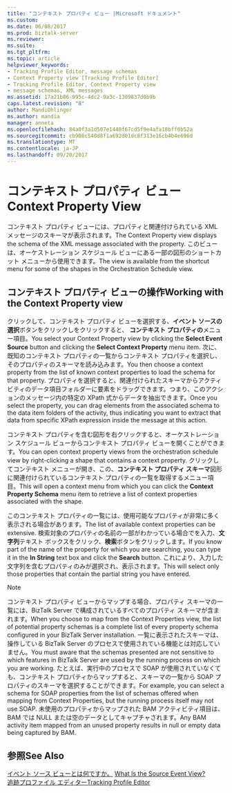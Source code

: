 ```yaml
---
title: "コンテキスト プロパティ ビュー |Microsoft ドキュメント"
ms.custom: 
ms.date: 06/08/2017
ms.prod: biztalk-server
ms.reviewer: 
ms.suite: 
ms.tgt_pltfrm: 
ms.topic: article
helpviewer_keywords:
- Tracking Profile Editor, message schemas
- Context Property view [Tracking Profile Editor]
- Tracking Profile Editor, Context Property view
- message schemas, XML messages
ms.assetid: 17a21b86-995c-4dc2-9a3c-1309837d0b9b
caps.latest.revision: "8"
author: MandiOhlinger
ms.author: mandia
manager: anneta
ms.openlocfilehash: 84a0f3a1d507e1440f67cd5f9e4afa18bff0b52a
ms.sourcegitcommit: cb908c540d8f1a692d01dc8f313e16cb4b4e696d
ms.translationtype: MT
ms.contentlocale: ja-JP
ms.lasthandoff: 09/20/2017
---
```

# <a name="context-property-view"></a><span data-ttu-id="84b70-102">コンテキスト プロパティ ビュー</span><span class="sxs-lookup"><span data-stu-id="84b70-102">Context Property View</span></span>
<span data-ttu-id="84b70-103">コンテキスト プロパティ ビューには、プロパティと関連付けられている XML メッセージのスキーマが表示されます。</span><span class="sxs-lookup"><span data-stu-id="84b70-103">The Context Property view displays the schema of the XML message associated with the property.</span></span> <span data-ttu-id="84b70-104">このビューは、オーケストレーション スケジュール ビューにある一部の図形のショートカット メニューから使用できます。</span><span class="sxs-lookup"><span data-stu-id="84b70-104">The view is available from the shortcut menu for some of the shapes in the Orchestration Schedule view.</span></span>  
  
## <a name="working-with-the-context-property-view"></a><span data-ttu-id="84b70-105">コンテキスト プロパティ ビューの操作</span><span class="sxs-lookup"><span data-stu-id="84b70-105">Working with the Context Property view</span></span>  
 <span data-ttu-id="84b70-106">クリックして、コンテキスト プロパティ ビューを選択する、**イベント ソースの選択**ボタンをクリックしをクリックすると、 **コンテキスト プロパティの**メニュー項目。</span><span class="sxs-lookup"><span data-stu-id="84b70-106">You select your Context Property view by clicking the **Select Event Source** button and clicking the **Select Context Property** menu item.</span></span> <span data-ttu-id="84b70-107">次に、既知のコンテキスト プロパティの一覧からコンテキスト プロパティを選択し、そのプロパティのスキーマを読み込みます。</span><span class="sxs-lookup"><span data-stu-id="84b70-107">You then choose a context property from the list of known context properties to load the schema for that property.</span></span> <span data-ttu-id="84b70-108">プロパティを選択すると、関連付けられたスキーマからアクティビティのデータ項目フォルダーに要素をドラッグできます。つまり、このアクションのメッセージ内の特定の XPath 式からデータを抽出できます。</span><span class="sxs-lookup"><span data-stu-id="84b70-108">Once you select the property, you can drag elements from the associated schema to the data item folders of the activity, thus indicating you want to extract that data from specific XPath expression inside the message at this action.</span></span>  
  
 <span data-ttu-id="84b70-109">コンテキスト プロパティを含む図形を右クリックすると、オーケストレーション スケジュール ビューからコンテキスト プロパティ ビューを開くことができます。</span><span class="sxs-lookup"><span data-stu-id="84b70-109">You can open context property views from the orchestration schedule view by right-clicking a shape that contains a context property.</span></span> <span data-ttu-id="84b70-110">クリックしてコンテキスト メニューが開き、この、**コンテキスト プロパティ スキーマ**図形に関連付けられているコンテキスト プロパティの一覧を取得するメニュー項目。</span><span class="sxs-lookup"><span data-stu-id="84b70-110">This will open a context menu from which you can click the **Context Property Schema** menu item to retrieve a list of context properties associated with the shape.</span></span>  
  
 <span data-ttu-id="84b70-111">このコンテキスト プロパティの一覧には、使用可能なプロパティが非常に多く表示される場合があります。</span><span class="sxs-lookup"><span data-stu-id="84b70-111">The list of available context properties can be extensive.</span></span> <span data-ttu-id="84b70-112">検索対象のプロパティの名前の一部がわかっている場合でを入力、**文字列**テキスト ボックスをクリック、**検索**ボタンをクリックします。</span><span class="sxs-lookup"><span data-stu-id="84b70-112">If you know part of the name of the property for which you are searching, you can type it in the **In String** text box and click the **Search** button.</span></span> <span data-ttu-id="84b70-113">これにより、入力した文字列を含むプロパティのみが選択され、表示されます。</span><span class="sxs-lookup"><span data-stu-id="84b70-113">This will select only those properties that contain the partial string you have entered.</span></span>  
  
> [!NOTE]
>  <span data-ttu-id="84b70-114">コンテキスト プロパティ ビューからマップする場合、プロパティ スキーマの一覧には、BizTalk Server で構成されているすべてのプロパティ スキーマが含まれます。</span><span class="sxs-lookup"><span data-stu-id="84b70-114">When you choose to map from the Context Properties view, the list of potential property schemas is a complete list of every property schema configured in your BizTalk Server installation.</span></span>  <span data-ttu-id="84b70-115">一覧に表示されたスキーマは、操作している BizTalk Server のプロセスで使用されている機能とは対応していません。</span><span class="sxs-lookup"><span data-stu-id="84b70-115">You must aware that the schemas presented are not sensitive to which features in BizTalk Server are used by the running process on which you are working.</span></span> <span data-ttu-id="84b70-116">たとえば、実行中のプロセスで SOAP が使用されていなくても、コンテキスト プロパティからマップすると、スキーマの一覧から SOAP プロパティのスキーマを選択することができます。</span><span class="sxs-lookup"><span data-stu-id="84b70-116">For example, you can select a schema for SOAP properties from the list of schemas offered when mapping from Context Properties, but the running process itself may not use SOAP.</span></span> <span data-ttu-id="84b70-117">未使用のプロパティからマップされた BAM アクティビティ項目は、BAM では NULL または空のデータとしてキャプチャされます。</span><span class="sxs-lookup"><span data-stu-id="84b70-117">Any BAM activity item mapped from an unused property results in null or empty data being captured by BAM.</span></span>  
  
## <a name="see-also"></a><span data-ttu-id="84b70-118">参照</span><span class="sxs-lookup"><span data-stu-id="84b70-118">See Also</span></span>  
 <span data-ttu-id="84b70-119">[イベント ソース ビューとは何ですか。](../core/what-is-the-source-event-view.md) </span><span class="sxs-lookup"><span data-stu-id="84b70-119">[What Is the Source Event View?](../core/what-is-the-source-event-view.md) </span></span>  
 [<span data-ttu-id="84b70-120">追跡プロファイル エディター</span><span class="sxs-lookup"><span data-stu-id="84b70-120">Tracking Profile Editor</span></span>](../core/tracking-profile-editor.md)